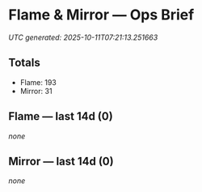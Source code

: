 # Flame & Mirror — Ops Brief
_UTC generated: 2025-10-11T07:21:13.251663_

## Totals
- Flame:  193
- Mirror: 31

## Flame — last 14d (0)
_none_

## Mirror — last 14d (0)
_none_